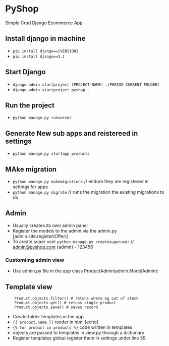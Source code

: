 # PyShop
Simple Crud Django Ecommerce App

## Install django in machine
- ` pip install django==[VERSION] `
- ` pip install django==3.1 `

## Start Django
- ` django-admin startproject [PROJECT-NAME] .[PERIOD CURRENT FOLDER] `
- ` django-admin startproject pyshop . `

## Run the project
- ` python manage.py runserver `

## Generate New sub apps and reistereed in settings
- ` python manage.py startapp products `

## MAke migration
- ` python manage.py makemigrations ` // endure they are registered in settings for apps
- ` python manage.py migrate ` // runs the migration the existing migrations to db

## Admin
- Usually creates its own admin panel
- Register the models to the admin via the admin.py [admin.site.register(Offer)]
- To create super user
` python manage.py createsuperuser ` // admin@pyshop.com {admin} - 123456

### Customiing admin view
- Use admin.py file in the app class ProductAdmin(admin.ModelAdmin):

## Template view
``` Product.objects.all() # returns all
    Product.objects.filter() # retuns where eg out of stock
    Product.objects.get() # retuns single product
    Product.objects.save() # saves record 
```
- Create folder templates in the app
- ` {{ product.name }} ` render in html [echo]
- ` {% for product in products %} ` code written in templates
- objects are passed to templates in view.py through a dictionary
- Register templates global register them in settings under line 59